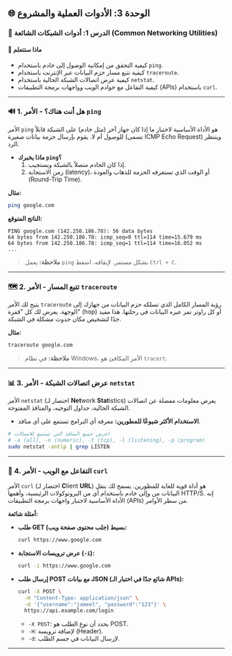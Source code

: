 ## 🌐 الوحدة 3: الأدوات العملية والمشروع

### 📘 الدرس 1: أدوات الشبكات الشائعة (Common Networking Utilities)

#### 🧠 **ماذا ستتعلم**
* كيفية التحقق من إمكانية الوصول إلى خادم باستخدام `ping`.
* كيفية تتبع مسار حزم البيانات عبر الإنترنت باستخدام `traceroute`.
* كيفية عرض اتصالات الشبكة الحالية باستخدام `netstat`.
* كيفية التفاعل مع خوادم الويب وواجهات برمجة التطبيقات (APIs) باستخدام `curl`.

---
### 🔊 1. هل أنت هناك؟ - الأمر `ping`
الأمر `ping` هو الأداة الأساسية لاختبار ما إذا كان جهاز آخر (مثل خادم) على الشبكة قابلاً للوصول أم لا. يقوم بإرسال حزمة بيانات صغيرة (تسمى ICMP Echo Request) وينتظر الرد.

* **ماذا يخبرك `ping`؟**
    1.  إذا كان الخادم متصلاً بالشبكة ويستجيب.
    2.  زمن الاستجابة (latency)، أو الوقت الذي تستغرقه الحزمة للذهاب والعودة (Round-Trip Time).

**مثال:**
```bash
ping google.com
```
**الناتج المتوقع:**
```
PING google.com (142.250.186.78): 56 data bytes
64 bytes from 142.250.186.78: icmp_seq=0 ttl=114 time=15.679 ms
64 bytes from 142.250.186.78: icmp_seq=1 ttl=114 time=16.052 ms
...
```
> **ملاحظة:** يعمل `ping` بشكل مستمر. لإيقافه، اضغط `Ctrl + C`.

---
### 🗺️ 2. تتبع المسار - الأمر `traceroute`
يتيح لك الأمر `traceroute` رؤية المسار الكامل الذي تسلكه حزم البيانات من جهازك إلى الوجهة. يعرض لك كل "قفزة" (hop) أو كل راوتر تمر عبره البيانات في رحلتها. هذا مفيد جدًا لتشخيص مكان حدوث مشكلة في الشبكة.

**مثال:**
```bash
traceroute google.com
```
> **ملاحظة:** في نظام Windows، الأمر المكافئ هو `tracert`.

---
### 📊 3. عرض اتصالات الشبكة - الأمر `netstat`
الأمر `netstat` (اختصار لـ **Net**work **Stat**istics) يعرض معلومات مفصلة عن اتصالات الشبكة الحالية، جداول التوجيه، والمنافذ المفتوحة.

* **الاستخدام الأكثر شيوعًا للمطورين:** معرفة أي البرامج تستمع على أي منافذ.
```bash
# اعرض جميع المنافذ التي تستمع للاتصالات
# -a (all), -n (numeric), -t (tcp), -l (listening), -p (program)
sudo netstat -antlp | grep LISTEN
```
---
### 🔗 4. التفاعل مع الويب - الأمر `curl`
الأمر `curl` (اختصار لـ **C**lient **URL**) هو أداة قوية للغاية للمطورين. يسمح لك بنقل البيانات من وإلى خادم باستخدام أي من البروتوكولات الرئيسية، وأهمها HTTP/S. إنه الأداة الأساسية لاختبار واجهات برمجة التطبيقات (APIs) من سطر الأوامر.

**أمثلة شائعة:**

* **طلب GET بسيط (جلب محتوى صفحة ويب):**
    ```bash
    curl https://www.google.com
    ```
* **عرض ترويسات الاستجابة (`-i`):**
    ```bash
    curl -i https://www.google.com
    ```
* **إرسال طلب POST مع بيانات JSON (شائع جدًا في اختبار الـ APIs):**
    ```bash
    curl -X POST \
      -H "Content-Type: application/json" \
      -d '{"username":"jameel", "password":"123"}' \
      https://api.example.com/login
    ```
    * `-X POST`: يحدد أن نوع الطلب هو POST.
    * `-H`: لإضافة ترويسة (Header).
    * `-d`: لإرسال البيانات في جسم الطلب.

---
